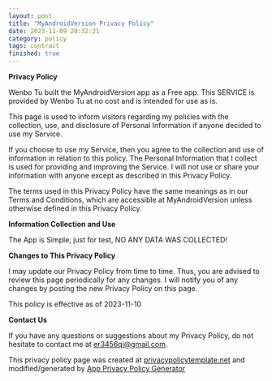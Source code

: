 ```yaml
---
layout: post
title: "MyAndroidVersion Privacy Policy"
date: 2023-11-09 20:32:21
category: policy
tags: contract
finished: true
---
```


**Privacy Policy**

Wenbo Tu built the MyAndroidVersion app as a Free app. This SERVICE is provided by Wenbo Tu at no cost and is intended for use as is.

This page is used to inform visitors regarding my policies with the collection, use, and disclosure of Personal Information if anyone decided to use my Service.

If you choose to use my Service, then you agree to the collection and use of information in relation to this policy. The Personal Information that I collect is used for providing and improving the Service. I will not use or share your information with anyone except as described in this Privacy Policy.

The terms used in this Privacy Policy have the same meanings as in our Terms and Conditions, which are accessible at MyAndroidVersion unless otherwise defined in this Privacy Policy.

**Information Collection and Use**

The App is Simple, just for test, NO ANY DATA WAS COLLECTED!

**Changes to This Privacy Policy**

I may update our Privacy Policy from time to time. Thus, you are advised to review this page periodically for any changes. I will notify you of any changes by posting the new Privacy Policy on this page.

This policy is effective as of 2023-11-10

**Contact Us**

If you have any questions or suggestions about my Privacy Policy, do not hesitate to contact me at er3456qi@gmail.com.

This privacy policy page was created at [privacypolicytemplate.net](https://privacypolicytemplate.net) and modified/generated by [App Privacy Policy Generator](https://app-privacy-policy-generator.nisrulz.com/)

